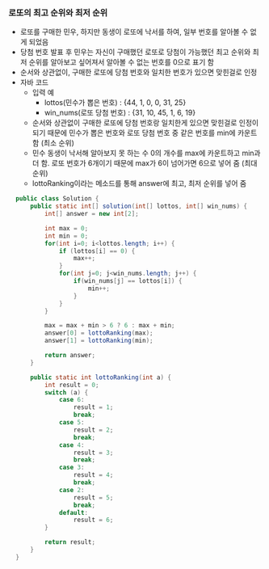 ### 로또의 최고 순위와 최저 순위
  - 로또를 구매한 민우, 하지만 동생이 로또에 낙서를 하여, 일부 번호를 알아볼 수 없게 되었음
  - 당첨 번호 발표 후 민우는 자신이 구매했던 로또로 당첨이 가능했던 최고 순위와 최저 순위를 알아보고 싶어져서 알아볼 수 없는 번호를 0으로 표기 함
  - 순서와 상관없이, 구매한 로또에 당첨 번호와 일치한 번호가 있으면 맞힌걸로 인정
  - 자바 코드
    - 입력 예
      - lottos(민수가 뽑은 번호) : {44, 1, 0, 0, 31, 25}
      - win_nums(로또 당첨 번호) : {31, 10, 45, 1, 6, 19}
    - 순서와 상관없이 구매한 로또에 당첨 번호랑 일치한게 있으면 맞힌걸로 인정이 되기 때문에 민수가 뽑은 번호와 로또 당첨 번호 중 같은 번호를 min에 카운트 함 (최소 순위)
    - 민수 동생이 낙서해 알아보지 못 하는 수 0의 개수를 max에 카운트하고 min과 더 함. 로또 번호가 6개이기 때문에 max가 6이 넘어가면 6으로 넣어 줌 (최대 순위)
    - lottoRanking이라는 메소드를 통해 answer에 최고, 최저 순위를 넣어 줌
  ```java
    public class Solution {
        public static int[] solution(int[] lottos, int[] win_nums) {
            int[] answer = new int[2];

            int max = 0;
            int min = 0;
            for(int i=0; i<lottos.length; i++) {
                if (lottos[i] == 0) {
                    max++;
                }
                for(int j=0; j<win_nums.length; j++) {
                    if(win_nums[j] == lottos[i]) {
                        min++;
                    }
                }
            }

            max = max + min > 6 ? 6 : max + min;
            answer[0] = lottoRanking(max);
            answer[1] = lottoRanking(min);

            return answer;
        }

        public static int lottoRanking(int a) {
            int result = 0;
            switch (a) {
                case 6:
                    result = 1;
                    break;
                case 5:
                    result = 2;
                    break;
                case 4:
                    result = 3;
                    break;
                case 3:
                    result = 4;
                    break;
                case 2:
                    result = 5;
                    break;
                default:
                    result = 6;
            }

            return result;
        }
    }
  ```
